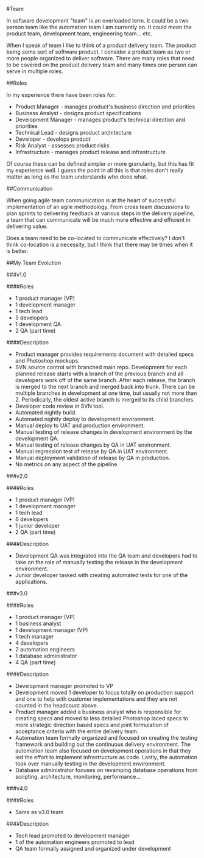 #Team

In software development "team" is an overloaded term. It could be a two person team like the automation team I am currently on. It could mean the product team, development team, engineering team... etc. 

When I speak of team I like to think of a product delivery team. The product being some sort of software product. I consider a product team as two or more people organized to deliver software. There are many roles that need to be covered on the product delivery team and many times one person can serve in multiple roles.

##Roles

In my experience there have been roles for:

* Product Manager - manages product's business direction and priorities
* Business Analyst - designs product specifications
* Development Manager -  manages product's technical direction and priorities
* Technical Lead - designs product architecture
* Developer - develops product
* Risk Analyst - assesses product risks
* Infrastructure - manages product release and infrastructure

Of course these can be defined simpler or more granularity, but this has fit my experience well. I guess the point in all this is that roles don't really matter as long as the team understands who does what.

##Communication

When going agile team communication is at the heart of successful implementation of an agile methodology. From cross team discussions to plan sprints to delivering feedback at various steps in the delivery pipeline, a team that can communicate will be much more effective and efficient in delivering value.

Does a team need to be co-located to communicate effectively? I don't think co-location is a necessity, but I think that there may be times when it is better.

##My Team Evolution

###v1.0

####Roles

* 1 product manager (VP)
* 1 development manager
* 1 tech lead
* 5 developers
* 1 development QA
* 2 QA (part time)

####Description

* Product manager provides requirements document with detailed specs and Photoshop mockups.
* SVN source control with branched main repo. Development for each planned release starts with a branch of the previous branch and all developers work off of the same branch. After each release, the branch is merged to the next branch and merged back into trunk. There can be multiple branches in development at one time, but usually not more than 2. Periodically, the oldest active branch is merged to its child branches.
* Developer code review in SVN tool.
* Automated nightly build.
* Automated nightly deploy to development environment.
* Manual deploy to UAT and production environment.
* Manual testing of release changes in development environment by the development QA.
* Manual testing of release changes by QA in UAT environment.
* Manual regression test of release by QA in UAT environment.
* Manual deployment validation of release by QA in production.
* No metrics on any aspect of the pipeline.

###v2.0

####Roles

* 1 product manager (VP)
* 1 development manager
* 1 tech lead
* 6 developers
* 1 junior developer
* 2 QA (part time)

####Description

* Development QA was integrated into the QA team and developers had to take on the role of manually testing the release in the development environment.
* Junior developer tasked with creating automated tests for one of the applications.

###v3.0

####Roles

* 1 product manager (VP)
* 1 business analyst
* 1 development manager (VP)
* 1 tech manager
* 4 developers
* 2 automation engineers
* 1 database administrator
* 4 QA (part time)

####Description

* Development manager promoted to VP
* Development moved 1 developer to focus totally on production support and one to help with customer implementations and they are not counted in the headcount above.
* Product manager added a business analyst who is responsible for creating specs and moved to less detailed Photoshop laced specs to more strategic direction based specs and joint formulation of acceptance criteria with the entire delivery team.
* Automation team formally organized and focused on creating the testing framework and building out the continuous delivery environment. The automation team also focused on development operations in that they led the effort to implement infrastructure as code. Lastly, the automation took over manually testing in the development environment.
* Database administrator focuses on revamping database operations from scripting, architecture, monitoring, performance...
 
###v4.0

####Roles

* Same as v3.0 team

####Description

* Tech lead promoted to development manager
* 1 of the automation engineers promoted to lead
* QA team formally assigned and organized under development